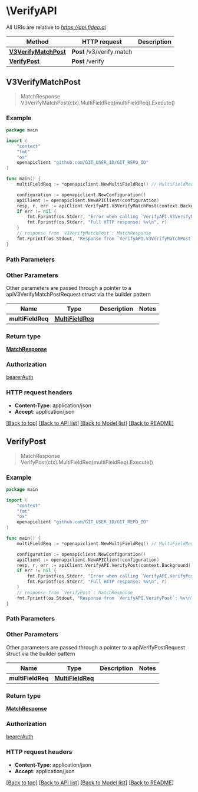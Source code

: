 # \VerifyAPI

All URIs are relative to *https://api.fideo.ai*

Method | HTTP request | Description
------------- | ------------- | -------------
[**V3VerifyMatchPost**](VerifyAPI.md#V3VerifyMatchPost) | **Post** /v3/verify.match | 
[**VerifyPost**](VerifyAPI.md#VerifyPost) | **Post** /verify | 



## V3VerifyMatchPost

> MatchResponse V3VerifyMatchPost(ctx).MultiFieldReq(multiFieldReq).Execute()



### Example

```go
package main

import (
	"context"
	"fmt"
	"os"
	openapiclient "github.com/GIT_USER_ID/GIT_REPO_ID"
)

func main() {
	multiFieldReq := *openapiclient.NewMultiFieldReq() // MultiFieldReq |  (optional)

	configuration := openapiclient.NewConfiguration()
	apiClient := openapiclient.NewAPIClient(configuration)
	resp, r, err := apiClient.VerifyAPI.V3VerifyMatchPost(context.Background()).MultiFieldReq(multiFieldReq).Execute()
	if err != nil {
		fmt.Fprintf(os.Stderr, "Error when calling `VerifyAPI.V3VerifyMatchPost``: %v\n", err)
		fmt.Fprintf(os.Stderr, "Full HTTP response: %v\n", r)
	}
	// response from `V3VerifyMatchPost`: MatchResponse
	fmt.Fprintf(os.Stdout, "Response from `VerifyAPI.V3VerifyMatchPost`: %v\n", resp)
}
```

### Path Parameters



### Other Parameters

Other parameters are passed through a pointer to a apiV3VerifyMatchPostRequest struct via the builder pattern


Name | Type | Description  | Notes
------------- | ------------- | ------------- | -------------
 **multiFieldReq** | [**MultiFieldReq**](MultiFieldReq.md) |  | 

### Return type

[**MatchResponse**](MatchResponse.md)

### Authorization

[bearerAuth](../README.md#bearerAuth)

### HTTP request headers

- **Content-Type**: application/json
- **Accept**: application/json

[[Back to top]](#) [[Back to API list]](../README.md#documentation-for-api-endpoints)
[[Back to Model list]](../README.md#documentation-for-models)
[[Back to README]](../README.md)


## VerifyPost

> MatchResponse VerifyPost(ctx).MultiFieldReq(multiFieldReq).Execute()



### Example

```go
package main

import (
	"context"
	"fmt"
	"os"
	openapiclient "github.com/GIT_USER_ID/GIT_REPO_ID"
)

func main() {
	multiFieldReq := *openapiclient.NewMultiFieldReq() // MultiFieldReq |  (optional)

	configuration := openapiclient.NewConfiguration()
	apiClient := openapiclient.NewAPIClient(configuration)
	resp, r, err := apiClient.VerifyAPI.VerifyPost(context.Background()).MultiFieldReq(multiFieldReq).Execute()
	if err != nil {
		fmt.Fprintf(os.Stderr, "Error when calling `VerifyAPI.VerifyPost``: %v\n", err)
		fmt.Fprintf(os.Stderr, "Full HTTP response: %v\n", r)
	}
	// response from `VerifyPost`: MatchResponse
	fmt.Fprintf(os.Stdout, "Response from `VerifyAPI.VerifyPost`: %v\n", resp)
}
```

### Path Parameters



### Other Parameters

Other parameters are passed through a pointer to a apiVerifyPostRequest struct via the builder pattern


Name | Type | Description  | Notes
------------- | ------------- | ------------- | -------------
 **multiFieldReq** | [**MultiFieldReq**](MultiFieldReq.md) |  | 

### Return type

[**MatchResponse**](MatchResponse.md)

### Authorization

[bearerAuth](../README.md#bearerAuth)

### HTTP request headers

- **Content-Type**: application/json
- **Accept**: application/json

[[Back to top]](#) [[Back to API list]](../README.md#documentation-for-api-endpoints)
[[Back to Model list]](../README.md#documentation-for-models)
[[Back to README]](../README.md)

